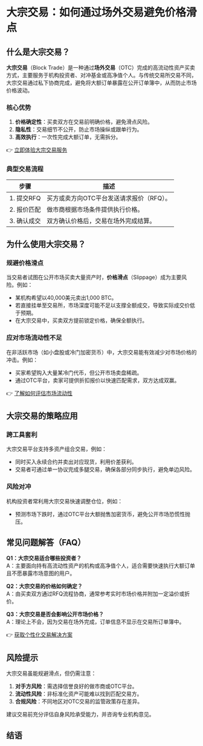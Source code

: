 # 大宗交易：如何通过场外交易避免价格滑点  

## 什么是大宗交易？  

**大宗交易**（Block Trade）是一种通过**场外交易**（OTC）完成的高流动性资产买卖方式，主要服务于机构投资者、对冲基金或高净值个人。与传统交易所交易不同，大宗交易通过私下协商完成，避免将大额订单暴露在公开订单簿中，从而防止市场价格波动。  

### 核心优势  
1. **价格确定性**：买卖双方在交易前明确价格，避免滑点风险。  
2. **隐私性**：交易细节不公开，防止市场操纵或跟单行为。  
3. **高效执行**：一次性完成大额订单，无需拆分。  

👉 [立即体验大宗交易服务](https://bit.ly/okx_welcome)  

### 典型交易流程  
| 步骤 | 描述 |  
|------|------|  
| 1. 提交RFQ | 买方或卖方向OTC平台发送请求报价（RFQ）。 |  
| 2. 报价匹配 | 做市商根据市场条件提供执行价格。 |  
| 3. 确认成交 | 双方确认价格后，交易在场外完成结算。 |  

## 为什么使用大宗交易？  

### 规避价格滑点  
当交易者试图在公开市场买卖大量资产时，**价格滑点**（Slippage）成为主要风险。例如：  
- 某机构希望以40,000美元卖出1,000 BTC。  
- 若直接挂单至交易所，市场深度可能不足以支撑全额成交，导致实际成交价低于预期。  
- 在大宗交易中，买卖双方提前锁定价格，确保全额执行。  

### 应对市场流动性不足  
在非活跃市场（如小盘股或冷门加密货币）中，大宗交易能有效减少对市场价格的冲击。例如：  
- 买家希望购入大量某冷门代币，但公开市场卖盘稀疏。  
- 通过OTC平台，卖家可提供折扣报价以快速匹配需求，双方达成双赢。  

👉 [了解如何评估市场流动性](https://bit.ly/okx_welcome)  

## 大宗交易的策略应用  

### 跨工具套利  
大宗交易平台支持多资产组合交易，例如：  
- 同时买入永续合约并卖出对应现货，利用价差获利。  
- 交易者可通过单一协议完成多腿交易，确保各部分同步执行，避免单边风险。  

### 风险对冲  
机构投资者常利用大宗交易快速调整仓位，例如：  
- 预测市场下跌时，通过OTC平台大额抛售加密货币，避免公开市场恐慌性抛压。  

## 常见问题解答（FAQ）  

**Q1：大宗交易适合哪些投资者？**  
A：主要面向持有高流动性资产的机构或高净值个人，适合需要快速执行大额订单且不愿暴露市场意图的用户。  

**Q2：大宗交易的价格如何确定？**  
A：由买卖双方通过RFQ流程协商，通常参考实时市场价格并附加一定溢价或折价。  

**Q3：大宗交易是否会影响公开市场价格？**  
A：理论上不会，因为交易在场外完成，订单信息不显示在交易所订单簿中。  

👉 [获取个性化交易解决方案](https://bit.ly/okx_welcome)  

## 风险提示  

大宗交易虽能规避滑点，但仍需注意：  
1. **对手方风险**：需选择信誉良好的做市商或OTC平台。  
2. **流动性风险**：非标准化资产可能难以找到匹配交易方。  
3. **合规风险**：不同地区对OTC交易的监管政策存在差异。  

建议交易前充分评估自身风险承受能力，并咨询专业机构意见。  

## 结语  

